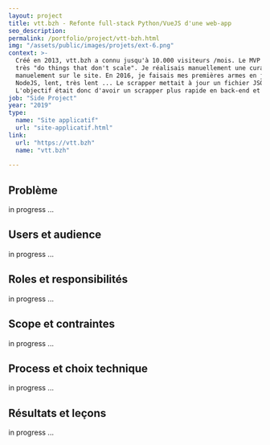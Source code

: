 ```yaml
---
layout: project
title: vtt.bzh - Refonte full-stack Python/VueJS d'une web-app
seo_description:
permalink: /portfolio/project/vtt-bzh.html
img: "/assets/public/images/projets/ext-6.png"
context: >-
  Créé en 2013, vtt.bzh a connu jusqu'à 10.000 visiteurs /mois. Le MVP que j'avais créé sous Wordpress était
  très "do things that don't scale". Je réalisais manuellement une curation des randonnées régionnales, que je listais
  manuelement sur le site. En 2016, je faisais mes premières armes en javascript et développa un scrapper en
  NodeJS, lent, très lent ... Le scrapper mettait à jour un fichier JSON intégrer en javascript natif sur le site.
  L'objectif était donc d'avoir un scrapper plus rapide en back-end et de pouvoir mieux gérer le moteur de recherche en front-end.
job: "Side Project"
year: "2019"
type: 
  name: "Site applicatif"
  url: "site-applicatif.html"
link:
  url: "https://vtt.bzh"
  name: "vtt.bzh"
  
---
```

## Problème
in progress ...

## Users et audience
in progress ...

## Roles et responsibilités
in progress ...

## Scope et contraintes
in progress ...

## Process et choix technique
in progress ...

## Résultats et leçons
in progress ...
